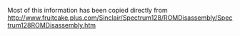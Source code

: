 Most of this information has been copied directly from http://www.fruitcake.plus.com/Sinclair/Spectrum128/ROMDisassembly/Spectrum128ROMDisassembly.htm
